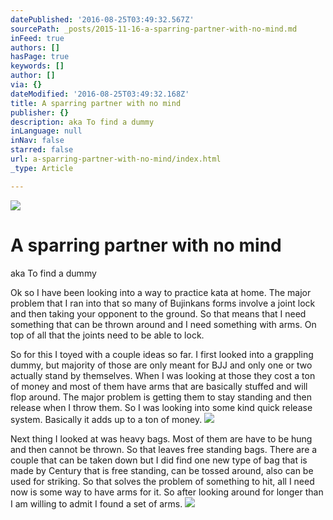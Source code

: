 ```yaml
---
datePublished: '2016-08-25T03:49:32.567Z'
sourcePath: _posts/2015-11-16-a-sparring-partner-with-no-mind.md
inFeed: true
authors: []
hasPage: true
keywords: []
author: []
via: {}
dateModified: '2016-08-25T03:49:32.168Z'
title: A sparring partner with no mind
publisher: {}
description: aka To find a dummy
inLanguage: null
inNav: false
starred: false
url: a-sparring-partner-with-no-mind/index.html
_type: Article

---
```

![](https://the-grid-user-content.s3-us-west-2.amazonaws.com/4a5f02ef-8880-40ec-a0bc-0cd5e1fe0a0c.jpg)

# A sparring partner with no mind

aka To find a dummy

Ok so I have been looking into a way to practice kata at home. The major problem that I ran into that so many of Bujinkans forms involve a joint lock and then taking your opponent to the ground. So that means that I need something that can be thrown around and I need something with arms. On top of all that the joints need to be able to lock.

So for this I toyed with a couple ideas so far. I first looked into a grappling dummy, but majority of those are only meant for BJJ and only one or two actually stand by themselves. When I was looking at those they cost a ton of money and most of them have arms that are basically stuffed and will flop around. The major problem is getting them to stay standing and then release when I throw them. So I was looking into some kind quick release system. Basically it adds up to a ton of money.
![](https://the-grid-user-content.s3-us-west-2.amazonaws.com/b3733860-961e-4525-9846-00f3a2b6cf5c.png)

Next thing I looked at was heavy bags. Most of them are have to be hung and then cannot be thrown. So that leaves free standing bags. There are a couple that can be taken down but I did find one new type of bag that is made by Century that is free standing, can be tossed around, also can be used for striking. So that solves the problem of something to hit, all I need now is some way to have arms for it. So after looking around for longer than I am willing to admit I found a set of arms.
![](https://the-grid-user-content.s3-us-west-2.amazonaws.com/e1709ac7-14b9-46aa-ab5c-f1b3f7721f21.jpg)